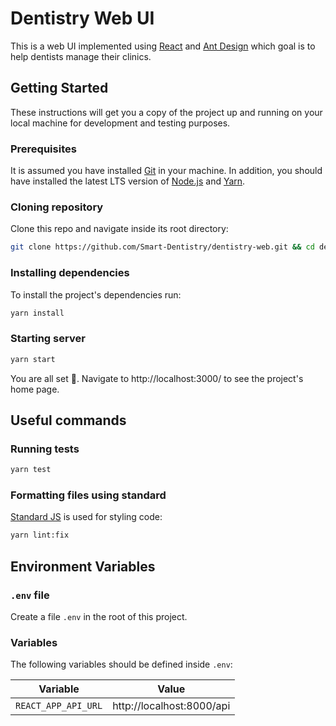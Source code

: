 # Dentistry Web UI

This is a web UI implemented using [React][] and [Ant Design][] which goal is to help dentists manage their clinics.

## Getting Started

These instructions will get you a copy of the project up and running on your local machine for development and testing purposes.

### Prerequisites

It is assumed you have installed [Git][] in your machine.
In addition, you should have installed the latest LTS version of [Node.js][] and [Yarn][].


### Cloning repository

Clone this repo and navigate inside its root directory:

```bash
git clone https://github.com/Smart-Dentistry/dentistry-web.git && cd dentistry-web
```

### Installing dependencies

To install the project's dependencies run:

```bash
yarn install
```

### Starting server

```bash
yarn start
```

You are all set 🎉. Navigate to http://localhost:3000/ to see the project's home page.

## Useful commands

### Running tests

```bash
yarn test
```

### Formatting files using standard

[Standard JS][] is used for styling code:

```bash
yarn lint:fix
```

## Environment Variables

### `.env` file

Create a file `.env` in the root of this project.

### Variables

The following variables should be defined inside `.env`:

|         Variable       |             Value           |
| ---------------------- | --------------------------- |
|`REACT_APP_API_URL`     | http://localhost:8000/api   |



[Ant Design]: https://ant.design/
[Git]: https://git-scm.com/downloads
[Node.js]: https://nodejs.org/en/
[React]: https://reactjs.org/
[Standard JS]: https://standardjs.com/
[Yarn]: https://classic.yarnpkg.com/en/docs/install/
